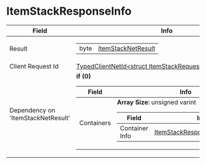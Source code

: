 # ItemStackResponseInfo

<table><thead><tr><th>Field</th><th>Info</th></tr></thead><tbody>
<tr><td>Result</td><td><table><tbody><tr><td>byte</td><td><a href="../enums/ItemStackNetResult.md">ItemStackNetResult</a></td></tr></tbody></table></td></tr>
<tr><td>Client Request Id</td><td><a href="../types/TypedClientNetId_ItemStackRequestIdTag.md">TypedClientNetId&lt;struct ItemStackRequestIdTag,int,0&gt;</a></td></tr>
<tr><td>Dependency on 'ItemStackNetResult'</td><td><b>if (0)</b><br>
  <table><thead><tr><th>Field</th><th>Info</th></tr></thead><tbody>
  <tr><td>Containers</td><td><b>Array Size:</b> unsigned varint
    <table><thead><tr><th>Field</th><th>Info</th></tr></thead><tbody>
    <tr><td>Container Info</td><td><a href="../types/ItemStackResponseContainerInfo.md">ItemStackResponseContainerInfo</a></td></tr>
    </tbody></table></td></tr>
  </tbody></table></td></tr>
</tbody></table>